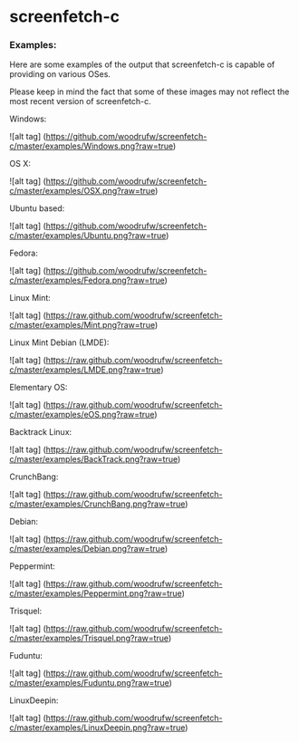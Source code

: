 screenfetch-c
=============

### Examples:

Here are some examples of the output that screenfetch-c is capable of providing on various OSes.

Please keep in mind the fact that some of these images may not reflect the most recent version of screenfetch-c.


Windows:


![alt tag] (https://github.com/woodrufw/screenfetch-c/master/examples/Windows.png?raw=true)

OS X:


![alt tag] (https://github.com/woodrufw/screenfetch-c/master/examples/OSX.png?raw=true)

Ubuntu based:


![alt tag] (https://github.com/woodrufw/screenfetch-c/master/examples/Ubuntu.png?raw=true)

Fedora:


![alt tag] (https://github.com/woodrufw/screenfetch-c/master/examples/Fedora.png?raw=true)

Linux Mint:


![alt tag] (https://raw.github.com/woodrufw/screenfetch-c/master/examples/Mint.png?raw=true)

Linux Mint Debian (LMDE):


![alt tag] (https://raw.github.com/woodrufw/screenfetch-c/master/examples/LMDE.png?raw=true)

Elementary OS:


![alt tag] (https://raw.github.com/woodrufw/screenfetch-c/master/examples/eOS.png?raw=true)

Backtrack Linux:


![alt tag] (https://raw.github.com/woodrufw/screenfetch-c/master/examples/BackTrack.png?raw=true)

CrunchBang:


![alt tag] (https://raw.github.com/woodrufw/screenfetch-c/master/examples/CrunchBang.png?raw=true)

Debian:


![alt tag] (https://raw.github.com/woodrufw/screenfetch-c/master/examples/Debian.png?raw=true)

Peppermint:


![alt tag] (https://raw.github.com/woodrufw/screenfetch-c/master/examples/Peppermint.png?raw=true)

Trisquel:


![alt tag] (https://raw.github.com/woodrufw/screenfetch-c/master/examples/Trisquel.png?raw=true)

Fuduntu:


![alt tag] (https://raw.github.com/woodrufw/screenfetch-c/master/examples/Fuduntu.png?raw=true)

LinuxDeepin:


![alt tag] (https://raw.github.com/woodrufw/screenfetch-c/master/examples/LinuxDeepin.png?raw=true)